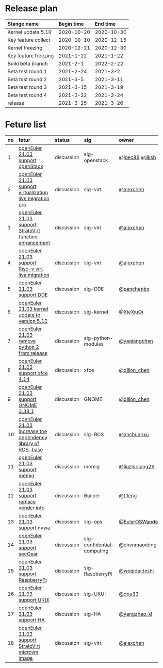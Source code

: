 # Release plan
|Stange name|Begin time|End time|
|:----------|:---------|:-------|
|Kernel update 5.10|2020-10-20|2020-10-30|
|Key feature collect|2020-10-10|2020-12-15|
|Kernel freezing|2020-12-21|2020-12-30|
|Key feature freezing|2021-1-22|2021-1-22|
|Build beta branch|2021-2-1|2022-2-22|
|Beta test round 1|2021-2-24|2021-3-2|
|Beta test round 2|2021-3-5|2021-3-11|
|Beta test round 3|2021-3-15|2021-3-19|
|Beta test round 4|2021-3-22|2021-3-24|
|release|2021-3-25|2021-3-26|

# Feture list
|no|fetur|status|sig|owner|
|:----|:---|:---|:--|:----|
|1|[openEuler 21.03 support openStack](https://gitee.com/openeuler/release-management/issues/I25Y6B?from=project-issue)|discussion|sig-openstack|[@joec88](https://gitee.com/joec88) [@liksh](https://gitee.com/liksh) |
|2|[openEuler 21.03 support virtualization live migration pro](https://gitee.com/openeuler/release-management/issues/I25ZB1?from=project-issue)|discussion|sig-virt|[@alexchen](https://gitee.com/zhendongchen)|
|3|[openEuler 21.03 support StratoVirt function enhancement](https://gitee.com/openeuler/release-management/issues/I25ZH0?from=project-issue)|discussion|sig-virt|[@alexchen](https://gitee.com/zhendongchen)|
|4|[openEuler 21.03 support Risc-v virt live migration](https://gitee.com/openeuler/release-management/issues/I25ZF1?from=project-issue)|discussion|sig-virt|[@alexchen](https://gitee.com/zhendongchen)|
|5|[openEuler 21.03 support DDE](https://gitee.com/openeuler/release-management/issues/I27TT4?from=project-issue)|discussion|sig-DDE|[@panchenbo](https://gitee.com/panchenbo)|
|6|[openEuler 21.03 kernel update to version 5.10](https://gitee.com/openeuler/release-management/issues/I27YGU?from=project-issue)|discussion|sig-kernel|[@XieXiuQi](https://gitee.com/xiexiuqi)|
|7|[openEuler 21.03 remove python 2 from release](https://gitee.com/openeuler/release-management/issues/I29EV9?from=project-issue)|discussion|sig-python-modules|[@yaqiangchen](https://gitee.com/yaqiangchen)|
|8|[openEuler 21.03 support xfce 4.14](https://gitee.com/openeuler/release-management/issues/I29LTB?from=project-issue)|discussion|xfce|[@dillon_chen](https://gitee.com/dillon_chen)|
|9|[openEuler 21.03 support GNOME 3.38.1](https://gitee.com/openeuler/release-management/issues/I29LTT?from=project-issue)|discussion|GNOME|[@dillon_chen](https://gitee.com/dillon_chen)|
|10|[openEuler 21.03 Increase the dependency library of ROS-base](https://gitee.com/openeuler/release-management/issues/I2D19V?from=project-issue)|discussion|sig-ROS|[@anchuanxu](https://gitee.com/anchuanxu)|
|11|[openEuler 21.03 support memig](https://gitee.com/openeuler/release-management/issues/I2C2NY?from=project-issue)|discussion|memig|[@liuzhiqiang26](https://gitee.com/liuzhiqiang26)|
|12|[openEuler 21.03 support replace vender info](https://gitee.com/openeuler/release-management/issues/I2C2JJ?from=project-issue)|discussion|Builder|[@t.feng](https://gitee.com/t.feng)|
|13|[openEuler 21.03 support nvwa](https://gitee.com/openeuler/release-management/issues/I2B057?from=project-issue)|discussion|sig-ops|[@EulerOSWander](https://gitee.com/EulerOSWander)|
|14|[openEuler 21.03 support secGear](https://gitee.com/openeuler/release-management/issues/I2B0KY?from=project-issue)|discussion|sig-confidential-computing|[@chenmaodong](https://gitee.com/chenmaodong)|
|15|[openEuler 21.03 support RaspberryPi](https://gitee.com/openeuler/release-management/issues/I2CVE3)|discussion|sig-RaspberryPi|[@woqidaideshi](https://gitee.com/woqidaideshi)|
|16|[openEuler 21.03 support UKUI](https://gitee.com/openeuler/release-management/issues/I2E61C)|discussion|sig-UKUI|[@dou33](https://gitee.com/dou33)|
|17|[openEuler 21.03 support HA](https://gitee.com/openeuler/release-management/issues/I2E5R3?from=project-issue)|discussion|sig-HA|[@yangzhao_kl](https://gitee.com/yangzhao_kl)|
|18|[openEuler 21.03 support StratoVirt microvm image](https://gitee.com/openeuler/release-management/issues/I2P83D?from=project-issue)|discussion|sig-virt|[@alexchen](https://gitee.com/zhendongchen)|